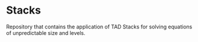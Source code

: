 # Stacks
Repository that contains the application of TAD Stacks for solving equations of unpredictable size and levels.
